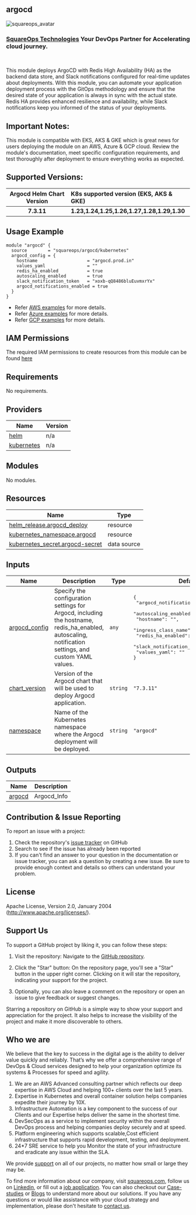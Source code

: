 ## argocd

![squareops_avatar]

[squareops_avatar]: https://squareops.com/wp-content/uploads/2022/12/squareops-logo.png

### [SquareOps Technologies](https://squareops.com/) Your DevOps Partner for Accelerating cloud journey.
<br>

This module deploys ArgoCD with Redis High Availability (HA) as the backend data store, and Slack notifications configured for real-time updates about deployments. With this module, you can automate your application deployment process with the GitOps methodology and ensure that the desired state of your application is always in sync with the actual state. Redis HA provides enhanced resilience and availability, while Slack notifications keep you informed of the status of your deployments.

## Important Notes:
This module is compatible with EKS, AKS & GKE which is great news for users deploying the module on an AWS, Azure & GCP cloud. Review the module's documentation, meet specific configuration requirements, and test thoroughly after deployment to ensure everything works as expected.

## Supported Versions:

|  Argocd Helm Chart Version    |     K8s supported version (EKS, AKS & GKE)   |  
| :-----:                       |         :---                |
| **7.3.11**                     |    **1.23,1.24,1.25,1.26,1.27,1.28,1.29,1.30**     |


## Usage Example

```hcl
module "argocd" {
  source        = "squareops/argocd/kubernetes"
  argocd_config = {
    hostname                   = "argocd.prod.in"
    values_yaml                = ""
    redis_ha_enabled           = true
    autoscaling_enabled        = true
    slack_notification_token   = "xoxb-qQ8486bluEuvmxrYx"
    argocd_notifications_enabled = true  
  }
}

```
- Refer [AWS examples](https://github.com/squareops/terraform-kubernetes-argocd/tree/main/examples/complete/aws) for more details.
- Refer [Azure examples](https://github.com/squareops/terraform-kubernetes-argocd/tree/main/examples/complete/azure) for more details.
- Refer [GCP examples](https://github.com/squareops/terraform-kubernetes-argocd/tree/main/examples/complete/gcp) for more details.

## IAM Permissions
The required IAM permissions to create resources from this module can be found [here](https://github.com/squareops/terraform-kubernetes-argocd/blob/main/IAM.md)

<!-- BEGINNING OF PRE-COMMIT-TERRAFORM DOCS HOOK -->
## Requirements

No requirements.

## Providers

| Name | Version |
|------|---------|
| <a name="provider_helm"></a> [helm](#provider\_helm) | n/a |
| <a name="provider_kubernetes"></a> [kubernetes](#provider\_kubernetes) | n/a |

## Modules

No modules.

## Resources

| Name | Type |
|------|------|
| [helm_release.argocd_deploy](https://registry.terraform.io/providers/hashicorp/helm/latest/docs/resources/release) | resource |
| [kubernetes_namespace.argocd](https://registry.terraform.io/providers/hashicorp/kubernetes/latest/docs/resources/namespace) | resource |
| [kubernetes_secret.argocd-secret](https://registry.terraform.io/providers/hashicorp/kubernetes/latest/docs/data-sources/secret) | data source |

## Inputs

| Name | Description | Type | Default | Required |
|------|-------------|------|---------|:--------:|
| <a name="input_argocd_config"></a> [argocd\_config](#input\_argocd\_config) | Specify the configuration settings for Argocd, including the hostname, redis\_ha\_enabled, autoscaling, notification settings, and custom YAML values. | `any` | <pre>{<br>  "argocd_notifications_enabled": false,<br>  "autoscaling_enabled": false,<br>  "hostname": "",<br>  "ingress_class_name": "",<br>  "redis_ha_enabled": false,<br>  "slack_notification_token": "",<br>  "values_yaml": ""<br>}</pre> | no |
| <a name="input_chart_version"></a> [chart\_version](#input\_chart\_version) | Version of the Argocd chart that will be used to deploy Argocd application. | `string` | `"7.3.11"` | no |
| <a name="input_namespace"></a> [namespace](#input\_namespace) | Name of the Kubernetes namespace where the Argocd deployment will be deployed. | `string` | `"argocd"` | no |

## Outputs

| Name | Description |
|------|-------------|
| <a name="output_argocd"></a> [argocd](#output\_argocd) | Argocd\_Info |
<!-- END OF PRE-COMMIT-TERRAFORM DOCS HOOK -->

## Contribution & Issue Reporting

To report an issue with a project:

  1. Check the repository's [issue tracker](https://github.com/squareops/terraform-kubernetes-argocd/issues) on GitHub
  2. Search to see if the issue has already been reported
  3. If you can't find an answer to your question in the documentation or issue tracker, you can ask a question by creating a new issue. Be sure to provide enough context and details so others can understand your problem.

## License

Apache License, Version 2.0, January 2004 (http://www.apache.org/licenses/).

## Support Us

To support a GitHub project by liking it, you can follow these steps:

  1. Visit the repository: Navigate to the [GitHub repository](https://github.com/squareops/terraform-kubernetes-argocd).

  2. Click the "Star" button: On the repository page, you'll see a "Star" button in the upper right corner. Clicking on it will star the repository, indicating your support for the project.

  3. Optionally, you can also leave a comment on the repository or open an issue to give feedback or suggest changes.

Starring a repository on GitHub is a simple way to show your support and appreciation for the project. It also helps to increase the visibility of the project and make it more discoverable to others.

## Who we are

We believe that the key to success in the digital age is the ability to deliver value quickly and reliably. That’s why we offer a comprehensive range of DevOps & Cloud services designed to help your organization optimize its systems & Processes for speed and agility.

  1. We are an AWS Advanced consulting partner which reflects our deep expertise in AWS Cloud and helping 100+ clients over the last 5 years.
  2. Expertise in Kubernetes and overall container solution helps companies expedite their journey by 10X.
  3. Infrastructure Automation is a key component to the success of our Clients and our Expertise helps deliver the same in the shortest time.
  4. DevSecOps as a service to implement security within the overall DevOps process and helping companies deploy securely and at speed.
  5. Platform engineering which supports scalable,Cost efficient infrastructure that supports rapid development, testing, and deployment.
  6. 24*7 SRE service to help you Monitor the state of your infrastructure and eradicate any issue within the SLA.

We provide [support](https://squareops.com/contact-us/) on all of our projects, no matter how small or large they may be.

To find more information about our company, visit [squareops.com](https://squareops.com/), follow us on [Linkedin](https://www.linkedin.com/company/squareops-technologies-pvt-ltd/), or fill out a [job application](https://squareops.com/careers/). You can also checkout our [Case-studies](https://squareops.com/case-studies/) or [Blogs](https://squareops.com/blog/) to understand more about our solutions. If you have any questions or would like assistance with your cloud strategy and implementation, please don't hesitate to [contact us](https://squareops.com/contact-us/).

